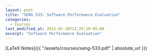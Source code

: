 ```yaml
---
layout: post
title: "SENG 533: Software Performance Evaluation"
categories:
  - Courses
last_modified_at: 2012-01-30T12:25:10-05:00
excerpt: "Software Performance Evaluation"
---
```


[LaTeX Notes]({{ "/assets/courses/seng-533.pdf" | absolute_url }})
